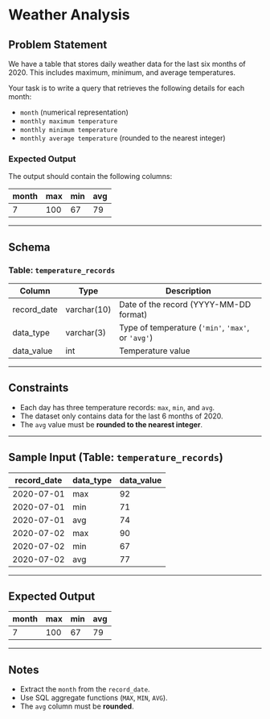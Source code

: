 # Weather Analysis

## Problem Statement

We have a table that stores daily weather data for the last six months of 2020. This includes maximum, minimum, and average temperatures.  

Your task is to write a query that retrieves the following details for each month:
- `month` (numerical representation)
- `monthly maximum temperature`
- `monthly minimum temperature`
- `monthly average temperature` (rounded to the nearest integer)

### Expected Output  
The output should contain the following columns:  

| month | max  | min  | avg |
|-------|------|------|-----|
| 7     | 100  | 67   | 79  |

---

## Schema

### **Table: `temperature_records`**

| Column      | Type        | Description                               |
|------------|------------|-------------------------------------------|
| record_date | varchar(10) | Date of the record (YYYY-MM-DD format)  |
| data_type   | varchar(3)  | Type of temperature (`'min'`, `'max'`, or `'avg'`) |
| data_value  | int        | Temperature value                        |

---

## Constraints
- Each day has three temperature records: `max`, `min`, and `avg`.
- The dataset only contains data for the last 6 months of 2020.
- The `avg` value must be **rounded to the nearest integer**.

---

## Sample Input (Table: `temperature_records`)

| record_date  | data_type | data_value |
|-------------|----------|-----------|
| 2020-07-01  | max      | 92        |
| 2020-07-01  | min      | 71        |
| 2020-07-01  | avg      | 74        |
| 2020-07-02  | max      | 90        |
| 2020-07-02  | min      | 67        |
| 2020-07-02  | avg      | 77        |

---

## Expected Output

| month | max  | min  | avg |
|-------|------|------|-----|
| 7     | 100  | 67   | 79  |

---

## Notes
- Extract the `month` from the `record_date`.
- Use SQL aggregate functions (`MAX`, `MIN`, `AVG`).
- The `avg` column must be **rounded**.
